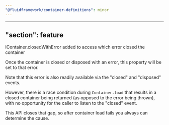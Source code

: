 ```yaml
---
"@fluidframework/container-definitions": minor
---
```

---
"section": feature
---

IContainer.closedWithError added to access which error closed the container

Once the container is closed or disposed with an error, this property will be set to that error.

Note that this error is also readily available via the "closed" and "disposed" events.

However, there is a race condition during `Container.load` that results in a closed container being returned (as opposed to the error being thrown),
with no opportunity for the caller to listen to the "closed" event.

This API closes that gap, so after container load fails you always can determine the cause.
